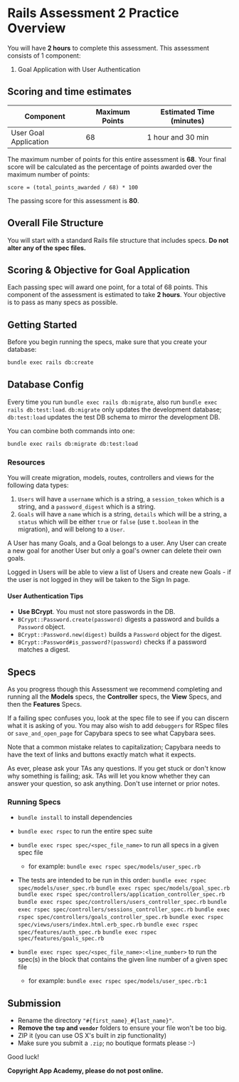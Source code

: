 # Rails Assessment 2 Practice Overview

You will have **2 hours** to complete this assessment. This assessment consists
of 1 component:

1. Goal Application with User Authentication

## Scoring and time estimates

| Component             | Maximum Points | Estimated Time (minutes) |
| --------------------- | -------------- | ------------------------ |
| User Goal Application | 68             | 1 hour and 30 min        |

The maximum number of points for this entire assessment is **68**. Your final
score will be calculated as the percentage of points awarded over the maximum
number of points:

`score = (total_points_awarded / 68) * 100`

The passing score for this assessment is **80**.

## Overall File Structure

You will start with a standard Rails file structure that includes specs. **Do
not alter any of the spec files.**

## Scoring & Objective for Goal Application

Each passing spec will award one point, for a total of 68 points. This component
of the assessment is estimated to take **2 hours**. Your objective
is to pass as many specs as possible.

## Getting Started

Before you begin running the specs, make sure that you create your database:

```sh
bundle exec rails db:create
```

## Database Config

Every time you run `bundle exec rails db:migrate`, also run
`bundle exec rails db:test:load`. `db:migrate` only updates the development
database; `db:test:load` updates the test DB schema to mirror the development
DB.

You can combine both commands into one:

```sh
bundle exec rails db:migrate db:test:load
```

### Resources

You will create migration, models, routes, controllers and views for the
following data types:

1. `Users` will have a `username` which is a string, a `session_token` which is
   a string, and a `password_digest` which is a string.
2. `Goals` will have a `name` which is a string, `details` which will be a
   string, a `status` which will be either `true` or `false` (use `t.boolean` in
   the migration), and will belong to a `User`.

A User has many Goals, and a Goal belongs to a user. Any User can create a new
goal for another User but only a goal's owner can delete their own goals.

Logged in Users will be able to view a list of Users and create new Goals - if
the user is not logged in they will be taken to the Sign In page.

#### User Authentication Tips

- **Use BCrypt**. You must not store passwords in the DB.
- `BCrypt::Password.create(password)` digests a password and builds a `Password`
  object.
- `BCrypt::Password.new(digest)` builds a `Password` object for the digest.
- `BCrypt::Password#is_password?(password)` checks if a password matches a
  digest.

## Specs

As you progress though this Assessment we recommend completing and running all
the **Models** specs, the **Controller** specs, the **View** Specs, and then the
**Features** Specs.

If a failing spec confuses you, look at the spec file to see if you can discern
what it is asking of you. You may also wish to add `debuggers` for RSpec files
or `save_and_open_page` for Capybara specs to see what Capybara sees.

Note that a common mistake relates to capitalization; Capybara needs to have the
text of links and buttons exactly match what it expects.

As ever, please ask your TAs any questions. If you get stuck or don't know why
something is failing; ask. TAs will let you know whether they can answer your
question, so ask anything. Don't use internet or prior notes.

### Running Specs

- `bundle install` to install dependencies
- `bundle exec rspec` to run the entire spec suite
- `bundle exec rspec spec/<spec_file_name>` to run all specs in a given spec
  file

  - for example: `bundle exec rspec spec/models/user_spec.rb`

- The tests are intended to be run in this order:
  `bundle exec rspec spec/models/user_spec.rb`
  `bundle exec rspec spec/models/goal_spec.rb`
  `bundle exec rspec spec/controllers/application_controller_spec.rb`
  `bundle exec rspec spec/controllers/users_controller_spec.rb`
  `bundle exec rspec spec/controllers/sessions_controller_spec.rb`
  `bundle exec rspec spec/controllers/goals_controller_spec.rb`
  `bundle exec rspec spec/views/users/index.html.erb_spec.rb`
  `bundle exec rspec spec/features/auth_spec.rb`
  `bundle exec rspec spec/features/goals_spec.rb`

- `bundle exec rspec spec/<spec_file_name>:<line_number>` to run the spec(s) in
  the block that contains the given line number of a given spec file
  - for example: `bundle exec rspec spec/models/user_spec.rb:1`

## Submission

- Rename the directory `"#{first_name}_#{last_name}"`.
- **Remove the `tmp` and `vendor`** folders to ensure your file won't be too
  big.
- ZIP it (you can use OS X's built in zip functionality)
- Make sure you submit a `.zip`; no boutique formats please :-)

Good luck!

**Copyright App Academy, please do not post online.**
